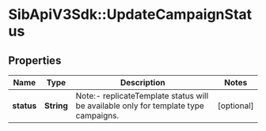 # SibApiV3Sdk::UpdateCampaignStatus

## Properties
Name | Type | Description | Notes
------------ | ------------- | ------------- | -------------
**status** | **String** | Note:- replicateTemplate status will be available only for template type campaigns. | [optional] 


